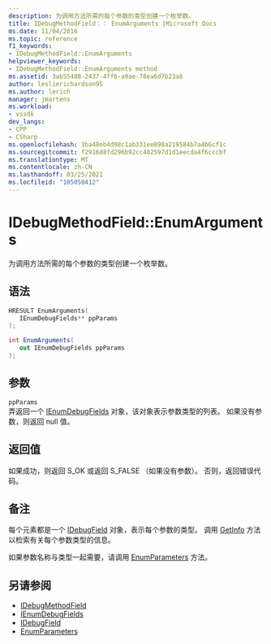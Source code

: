 ```yaml
---
description: 为调用方法所需的每个参数的类型创建一个枚举数。
title: IDebugMethodField：： EnumArguments |Microsoft Docs
ms.date: 11/04/2016
ms.topic: reference
f1_keywords:
- IDebugMethodField::EnumArguments
helpviewer_keywords:
- IDebugMethodField::EnumArguments method
ms.assetid: 3ab55488-2437-4ff6-a9ae-78ea6d7b23a8
author: leslierichardson95
ms.author: lerich
manager: jmartens
ms.workload:
- vssdk
dev_langs:
- CPP
- CSharp
ms.openlocfilehash: 3ba48eb4d98c1ab331ee898a219584b7a4b6cf1c
ms.sourcegitcommit: f2916d8fd296b92cc402597d1d1eecda4f6cccbf
ms.translationtype: MT
ms.contentlocale: zh-CN
ms.lasthandoff: 03/25/2021
ms.locfileid: "105058412"
---
```

# <a name="idebugmethodfieldenumarguments"></a>IDebugMethodField::EnumArguments
为调用方法所需的每个参数的类型创建一个枚举数。

## <a name="syntax"></a>语法

```cpp
HRESULT EnumArguments( 
   IEnumDebugFields** ppParams
);
```

```csharp
int EnumArguments(
   out IEnumDebugFields ppParams
);
```

## <a name="parameters"></a>参数
`ppParams`\
弄返回一个 [IEnumDebugFields](../../../extensibility/debugger/reference/ienumdebugfields.md) 对象，该对象表示参数类型的列表。 如果没有参数，则返回 null 值。

## <a name="return-value"></a>返回值
 如果成功，则返回 S_OK 或返回 S_FALSE （如果没有参数）。 否则，返回错误代码。

## <a name="remarks"></a>备注
 每个元素都是一个 [IDebugField](../../../extensibility/debugger/reference/idebugfield.md) 对象，表示每个参数的类型。 调用 [GetInfo](../../../extensibility/debugger/reference/idebugfield-getinfo.md) 方法以检索有关每个参数类型的信息。

 如果参数名称与类型一起需要，请调用 [EnumParameters](../../../extensibility/debugger/reference/idebugmethodfield-enumparameters.md) 方法。

## <a name="see-also"></a>另请参阅
- [IDebugMethodField](../../../extensibility/debugger/reference/idebugmethodfield.md)
- [IEnumDebugFields](../../../extensibility/debugger/reference/ienumdebugfields.md)
- [IDebugField](../../../extensibility/debugger/reference/idebugfield.md)
- [EnumParameters](../../../extensibility/debugger/reference/idebugmethodfield-enumparameters.md)
